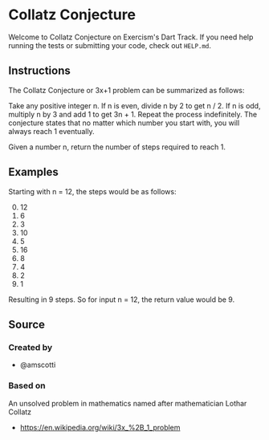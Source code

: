 # Collatz Conjecture

Welcome to Collatz Conjecture on Exercism's Dart Track. If you need help running the tests or
submitting your code, check out `HELP.md`.

## Instructions

The Collatz Conjecture or 3x+1 problem can be summarized as follows:

Take any positive integer n. If n is even, divide n by 2 to get n / 2. If n is odd, multiply n by 3
and add 1 to get 3n + 1. Repeat the process indefinitely. The conjecture states that no matter which
number you start with, you will always reach 1 eventually.

Given a number n, return the number of steps required to reach 1.

## Examples

Starting with n = 12, the steps would be as follows:

0. 12
1. 6
2. 3
3. 10
4. 5
5. 16
6. 8
7. 4
8. 2
9. 1

Resulting in 9 steps. So for input n = 12, the return value would be 9.

## Source

### Created by

- @amscotti

### Based on

An unsolved problem in mathematics named after mathematician Lothar Collatz
- https://en.wikipedia.org/wiki/3x_%2B_1_problem